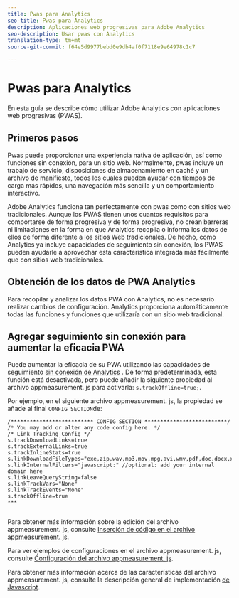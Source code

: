 ```yaml
---
title: Pwas para Analytics
seo-title: Pwas para Analytics
description: Aplicaciones web progresivas para Adobe Analytics
seo-description: Usar pwas con Analytics
translation-type: tm+mt
source-git-commit: f64e5d9977bebd0e9db4af0f7118e9e64978c1c7

---
```



# Pwas para Analytics

En esta guía se describe cómo utilizar Adobe Analytics con aplicaciones web progresivas (PWAS).

## Primeros pasos

Pwas puede proporcionar una experiencia nativa de aplicación, así como funciones sin conexión, para un sitio web. Normalmente, pwas incluye un trabajo de servicio, disposiciones de almacenamiento en caché y un archivo de manifiesto, todos los cuales pueden ayudar con tiempos de carga más rápidos, una navegación más sencilla y un comportamiento interactivo.

Adobe Analytics funciona tan perfectamente con pwas como con sitios web tradicionales. Aunque los PWAS tienen unos cuantos requisitos para comportarse de forma progresiva y de forma progresiva, no crean barreras ni limitaciones en la forma en que Analytics recopila o informa los datos de ellos de forma diferente a los sitios Web tradicionales. De hecho, como Analytics ya incluye capacidades de seguimiento sin conexión, los PWAS pueden ayudarle a aprovechar esta característica integrada más fácilmente que con sitios web tradicionales.

## Obtención de los datos de PWA Analytics

Para recopilar y analizar los datos PWA con Analytics, no es necesario realizar cambios de configuración. Analytics proporciona automáticamente todas las funciones y funciones que utilizaría con un sitio web tradicional.

## Agregar seguimiento sin conexión para aumentar la eficacia PWA

Puede aumentar la eficacia de su PWA utilizando las capacidades de seguimiento [sin conexión de Analytics](https://docs.adobe.com/content/help/en/analytics/implementation/javascript-implementation/offline-tracking.html) . De forma predeterminada, esta función está desactivada, pero puede añadir la siguiente propiedad al archivo appmeasurement. js para activarla: `s.trackOffline=true;`.

Por ejemplo, en el siguiente archivo appmeasurement. js, la propiedad se añade al final `CONFIG SECTION`de:

```
/************************** CONFIG SECTION **************************/ 
/* You may add or alter any code config here. */ 
/* Link Tracking Config */ 
s.trackDownloadLinks=true 
s.trackExternalLinks=true 
s.trackInlineStats=true 
s.linkDownloadFileTypes="exe,zip,wav,mp3,mov,mpg,avi,wmv,pdf,doc,docx,xls,xlsx,ppt,pptx" 
s.linkInternalFilters="javascript:" //optional: add your internal domain here 
s.linkLeaveQueryString=false 
s.linkTrackVars="None" 
s.linkTrackEvents="None" 
s.trackOffline=true
***
    
```


Para obtener más información sobre la edición del archivo appmeasurement. js, consulte [Inserción de código en el archivo appmeasurement. js](https://docs.adobe.com/content/help/en/analytics/implementation/implement-analytics-with-dtm/analytics-tool/t-appmeasurement-code.html).

Para ver ejemplos de configuraciones en el archivo appmeasurement. js, consulte [Configuración del archivo appmeasurement. js](https://docs.adobe.com/content/help/en/analytics/implementation/javascript-implementation/appmeasure-mjs-pagecode.html#section_042412C29CC249E298F19B2BC2F43CE7).

Para obtener más información acerca de las características del archivo appmeasurement. js, consulte la descripción general de implementación [de Javascript](https://docs.adobe.com/content/help/en/analytics/implementation/javascript-implementation/appmeasurement-js/appmeasure-mjs.html).
